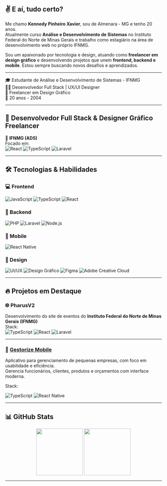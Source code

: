 
## ✌️ E aí, tudo certo?

Me chamo **Kennedy Pinheiro Xavier**, sou de Almenara - MG e tenho 20 anos.  
Atualmente curso **Análise e Desenvolvimento de Sistemas** no Instituto Federal do Norte de Minas Gerais e trabalho como estagiário na área de desenvolvimento web no próprio IFNMG.

Sou um apaixonado por tecnologia e design, atuando como **freelancer em design gráfico** e desenvolvendo projetos que unem **frontend, backend e mobile**. Estou sempre buscando novos desafios e aprendizados.

---
<div align="left">

🎓 Estudante de Análise e Desenvolvimento de Sistemas - IFNMG  
👨‍💻 Desenvolvedor Full Stack | UX/UI Designer  
🎨 Freelancer em Design Gráfico  
🎂 20 anos - 2004 

</div>

---

## 🚀 Desenvolvedor Full Stack & Designer Gráfico Freelancer  

📍 **IFNMG (ADS)**  
Focado em:  
![React](https://img.shields.io/badge/React-61DAFB?style=flat&logo=react)   ![TypeScript](https://img.shields.io/badge/TypeScript-3178C6?style=flat&logo=typescript&logoColor=white)   ![Laravel](https://img.shields.io/badge/Laravel-FF2D20?style=flat&logo=laravel&logoColor=white)  

---

## 🛠️ Tecnologias & Habilidades  

### 💻 Frontend  
![JavaScript](https://img.shields.io/badge/JavaScript-F7DF1E?style=flat&logo=javascript)   ![TypeScript](https://img.shields.io/badge/TypeScript-3178C6?style=flat&logo=typescript&logoColor=white)   ![React](https://img.shields.io/badge/React-61DAFB?style=flat&logo=react)  

### 🔧 Backend  
![PHP](https://img.shields.io/badge/PHP-777BB4?style=flat&logo=php&logoColor=white)   ![Laravel](https://img.shields.io/badge/Laravel-FF2D20?style=flat&logo=laravel&logoColor=white)   ![Node.js](https://img.shields.io/badge/Node.js-339933?style=flat&logo=nodedotjs&logoColor=white)  

### 📱 Mobile  
![React Native](https://img.shields.io/badge/React_Native-61DAFB?style=flat&logo=react&logoColor=white)  

### 🎨 Design  
![UI/UX](https://img.shields.io/badge/UI%2FUX-FF6B6B?style=flat&logo=adobexd&logoColor=white)   ![Design Gráfico](https://img.shields.io/badge/Design_Gráfico-9999FF?style=flat&logo=scribus&logoColor=white)   ![Figma](https://img.shields.io/badge/Figma-F24E1E?style=flat&logo=figma&logoColor=white)   ![Adobe Creative Cloud](https://img.shields.io/badge/Adobe%20Creative%20Cloud-DA1F26?style=flat&logo=adobecreativecloud&logoColor=white)  

---

## 🔥 Projetos em Destaque  

### 🌐 **PharusV2**  
Desenvolvimento do site de eventos do **Instituto Federal do Norte de Minas Gerais (IFNMG)**  
Stack:  
![TypeScript](https://img.shields.io/badge/TypeScript-3178C6?style=flat&logo=typescript&logoColor=white)  ![React](https://img.shields.io/badge/React-61DAFB?style=flat&logo=react)  ![Laravel](https://img.shields.io/badge/Laravel-FF2D20?style=flat&logo=laravel&logoColor=white)

---

### 📱 [Gestorize Mobile](https://github.com/KennedyPinheiro/GestorizeMobile)  
Aplicativo para gerenciamento de pequenas empresas, com foco em usabilidade e eficiência.  
Gerencia funcionários, clientes, produtos e orçamentos com interface moderna.

Stack: 


![TypeScript](https://img.shields.io/badge/TypeScript-3178C6?style=flat&logo=typescript&logoColor=white) ![React Native](https://img.shields.io/badge/React_Native-61DAFB?style=flat&logo=react&logoColor=white)   

---

## 📊 GitHub Stats

<div align="center">
  <img height="150em" src="https://github-readme-stats.vercel.app/api?username=KennedyPinheiro&show_icons=true&theme=radical&hide_border=true"/>
  <img height="150em" src="https://github-readme-stats.vercel.app/api/top-langs/?username=KennedyPinheiro&layout=compact&theme=radical&hide_border=true"/>
</div>

---
